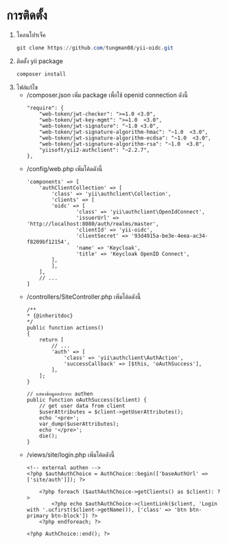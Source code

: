 # การติดตั้ง
1. โคลนโปรเจ็ค
    ```powershell
    git clone https://github.com/tungman08/yii-oidc.git
    ```
2. ติดตั้ง yii package
    ```powershell
    composer install
    ```
3. ไฟล์แก้ไข
    * /composer.json เพิ่ม package เพื่อใช้ openid connection ดังนี้
        ```
        "require": {
            "web-token/jwt-checker": ">=1.0 <3.0",
            "web-token/jwt-key-mgmt": ">=1.0  <3.0",
            "web-token/jwt-signature": "~1.0 <3.0",
            "web-token/jwt-signature-algorithm-hmac": "~1.0  <3.0",
            "web-token/jwt-signature-algorithm-ecdsa": "~1.0  <3.0",
            "web-token/jwt-signature-algorithm-rsa": "~1.0  <3.0",
            "yiisoft/yii2-authclient": "~2.2.7",
        },
        ```
    * /config/web.php เพิ่มโค้ดดังนี้
        ```
        'components' => [
            'authClientCollection' => [
                'class' => 'yii\authclient\Collection',
                'clients' => [
                'oidc' => [
                        'class' => 'yii\authclient\OpenIdConnect',
                        'issuerUrl' => 'http://localhost:8080/auth/realms/master',
                        'clientId' => 'yii-oidc',
                        'clientSecret' => '93d4915a-be3e-4eea-ac34-f8209bf12154',
                        'name' => 'Keycloak',
                        'title' => 'Keycloak OpenID Connect',
                ],
                ],
            ],
            // ...
        ]
        ```
    * /controllers/SiteController.php เพิ่มโค้ดดังนี้
        ```
        /**
        * {@inheritdoc}
        */
        public function actions()
        {
            return [
                // ...
                'auth' => [
                    'class' => 'yii\authclient\AuthAction',
                    'successCallback' => [$this, 'oAuthSuccess'],
                ],
            ];
        }

        // แสดงข้อมูลหลังจาก authen
        public function oAuthSuccess($client) {
            // get user data from client
            $userAttributes = $client->getUserAttributes();
            echo '<pre>';
            var_dump($userAttributes);
            echo '</pre>';
            die();
        }
        ```
    * /views/site/login.php เพิ่มโค้ดดังนี้
        ```
        <!-- external authen -->
        <?php $authAuthChoice = AuthChoice::begin(['baseAuthUrl' => ['site/auth']]); ?>

            <?php foreach ($authAuthChoice->getClients() as $client): ?>
                <?php echo $authAuthChoice->clientLink($client, 'Login with '.ucfirst($client->getName()), ['class' => 'btn btn-primary btn-block']) ?>
            <?php endforeach; ?>

        <?php AuthChoice::end(); ?>
        ```
